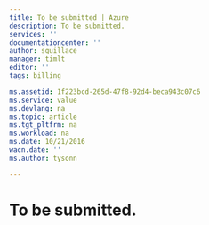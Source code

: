 ```yaml
---
title: To be submitted | Azure
description: To be submitted.
services: ''
documentationcenter: ''
author: squillace
manager: timlt
editor: ''
tags: billing

ms.assetid: 1f223bcd-265d-47f8-92d4-beca943c07c6
ms.service: value
ms.devlang: na
ms.topic: article
ms.tgt_pltfrm: na
ms.workload: na
ms.date: 10/21/2016
wacn.date: ''
ms.author: tysonn

---
```

# To be submitted.